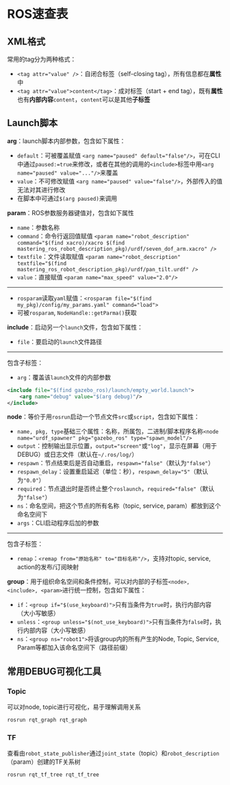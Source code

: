 # ROS速查表
## XML格式
常用的tag分为两种格式：
- `<tag attr="value" />`：自闭合标签（self-closing tag），所有信息都在**属性**中
- `<tag attr="value">content</tag>`：成对标签（start + end tag），既有**属性**也有**内部内容**`content`，`content`可以是其他**子标签**

## Launch脚本
**arg**：launch脚本内部参数，包含如下属性：
- `default`：可被覆盖赋值 `<arg name="paused" default="false"/>`，可在CLI中通过`paused:=true`来修改，或者在其他的调用的`<include>`标签中用`<arg name="paused" value="..."/>`来覆盖
- `value`：不可修改赋值 `<arg name="paused" value="false"/>`，外部传入的值无法对其进行修改
- 在脚本中可通过`$(arg paused)`来调用

**param**：ROS参数服务器键值对，包含如下属性
- `name`：参数名称
- `command`：命令行返回值赋值 `<param name="robot_description" command="$(find xacro)/xacro $(find mastering_ros_robot_description_pkg)/urdf/seven_dof_arm.xacro" />`
- `textfile`：文件读取赋值 `<param name="robot_description" textfile="$(find mastering_ros_robot_description_pkg)/urdf/pan_tilt.urdf" />`
- `value`：直接赋值 `<param name="max_speed" value="2.0"/>`
---
- `rosparam`读取`yaml`赋值：`<rosparam file="$(find my_pkg)/config/my_params.yaml" command="load">`
- 可被`rosparam`, `NodeHandle::getParma()`获取

**include**：启动另一个`launch`文件，包含如下属性：
- `file`：要启动的`launch`文件路径
---
包含子标签：
- `arg`：覆盖该`launch`文件的内部参数
```xml
<include file="$(find gazebo_ros)/launch/empty_world.launch">
    <arg name="debug" value="$(arg debug)"/>
</include>
```

**node**：等价于用`rosrun`启动一个节点文件`src`或`script`，包含如下属性：
- `name, pkg, type`基础三个属性：名称，所属包，二进制/脚本程序名称`<node name="urdf_spawner" pkg="gazebo_ros" type="spawn_model"/>`
- `output`：控制输出显示位置，`output="screen"`或`"log"`，显示在屏幕（用于DEBUG）或日志文件（默认在`~/.ros/log/`）
- `respawn`：节点结束后是否自动重启，`respawn="false"`（默认为`"false"`）
- `respawn_delay`：设置重启延迟（单位：秒），`respawn_delay="5"`（默认为`"0.0"`）
- `required`：节点退出时是否终止整个`roslaunch`，`required="false"`（默认为`"false"`）
- `ns`：命名空间，把这个节点的所有名称（topic, service, param）都放到这个命名空间下
- `args`：CLI启动程序后加的参数
---
包含子标签：
- `remap`：`<remap from="原始名称" to="目标名称"/>`，支持对topic, service, action的发布/订阅映射

**group**：用于组织命名空间和条件控制，可以对内部的子标签`<node>, <include>, <param>`进行统一控制，包含如下属性：
- `if`：`<group if="$(use_keyboard)">`只有当条件为`true`时，执行内部内容（大小写敏感）
- `unless`：`<group unless="$(not_use_keyboard)">`只有当条件为`false`时，执行内部内容（大小写敏感）
- `ns`：`<group ns="robot1">`将该group内的所有产生的Node, Topic, Service, Param等都加入该命名空间下（路径前缀）

## 常用DEBUG可视化工具
### Topic
可以对node, topic进行可视化，易于理解调用关系
```bash
rosrun rqt_graph rqt_graph
```
### TF
查看由`robot_state_publisher`通过`joint_state`（topic）和`robot_description`（param）创建的TF关系树
```bash
rosrun rqt_tf_tree rqt_tf_tree
```